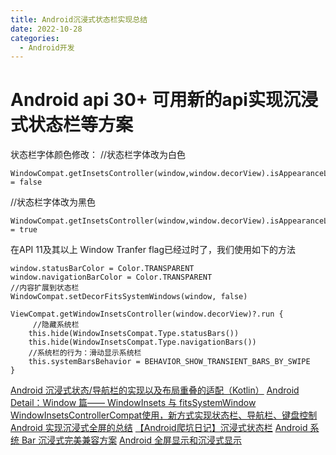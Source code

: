 ```yaml
---
title: Android沉浸式状态栏实现总结
date: 2022-10-28
categories: 
  - Android开发
---
```



# Android api 30+ 可用新的api实现沉浸式状态栏等方案
状态栏字体颜色修改：
//状态栏字体改为白色
```
WindowCompat.getInsetsController(window,window.decorView).isAppearanceLightStatusBars = false
```
//状态栏字体改为黑色
```
WindowCompat.getInsetsController(window,window.decorView).isAppearanceLightStatusBars = true
```


在API 11及其以上 Window Tranfer flag已经过时了，我们使用如下的方法
```      
window.statusBarColor = Color.TRANSPARENT
window.navigationBarColor = Color.TRANSPARENT
//内容扩展到状态栏
WindowCompat.setDecorFitsSystemWindows(window, false)
​
ViewCompat.getWindowInsetsController(window.decorView)?.run {
     //隐藏系统栏
    this.hide(WindowInsetsCompat.Type.statusBars())
    this.hide(WindowInsetsCompat.Type.navigationBars())
    //系统栏的行为：滑动显示系统栏
    this.systemBarsBehavior = BEHAVIOR_SHOW_TRANSIENT_BARS_BY_SWIPE
}

```
[Android 沉浸式状态/导航栏的实现以及布局重叠的适配（Kotlin）](https://juejin.cn/post/7252231214529282085)
[Android Detail：Window 篇—— WindowInsets 与 fitsSystemWindow](https://juejin.cn/post/7038422081528135687#heading-28)
[WindowInsetsControllerCompat使用，新方式实现状态栏、导航栏、键盘控制](https://blog.csdn.net/StjunF/article/details/121840122)
[Android 实现沉浸式全屏的总结](https://juejin.cn/post/7139495545206210590)
[【Android爬坑日记】沉浸式状态栏](https://juejin.cn/post/7133619873376108558)
[Android 系统 Bar 沉浸式完美兼容方案](https://juejin.cn/post/7075578574362640421)
[Android 全屏显示和沉浸式显示](https://juejin.cn/post/7120815750880690190)